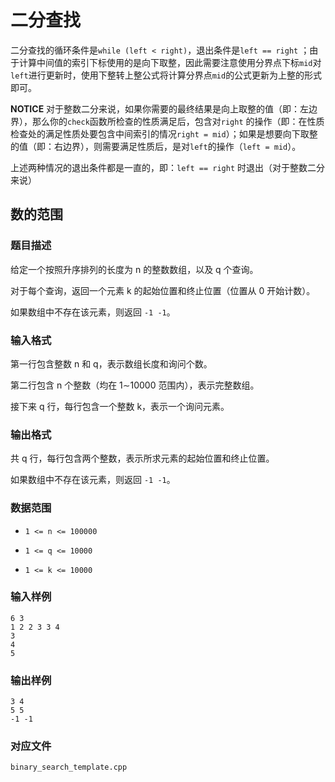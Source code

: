 # 二分查找

二分查找的循环条件是`while (left < right)`，退出条件是`left == right` ；由于计算中间值的索引下标使用的是向下取整，因此需要注意使用分界点下标`mid`对`left`进行更新时，使用下整转上整公式将计算分界点`mid`的公式更新为上整的形式即可。



**NOTICE** 对于整数二分来说，如果你需要的最终结果是向上取整的值（即：左边界），那么你的`check`函数所检查的性质满足后，包含对`right` 的操作（即：在性质检查处的满足性质处要包含中间索引的情况`right = mid`）；如果是想要向下取整的值（即：右边界），则需要满足性质后，是对`left`的操作（`left = mid`）。

上述两种情况的退出条件都是一直的，即：`left == right` 时退出（对于整数二分来说）



## 数的范围

### 题目描述

给定一个按照升序排列的长度为 n 的整数数组，以及 q 个查询。

对于每个查询，返回一个元素 k 的起始位置和终止位置（位置从 0 开始计数）。

如果数组中不存在该元素，则返回 `-1 -1`。

### 输入格式

第一行包含整数 n 和 q，表示数组长度和询问个数。

第二行包含 n 个整数（均在 1∼10000 范围内），表示完整数组。

接下来 q 行，每行包含一个整数 k，表示一个询问元素。

### 输出格式

共 q 行，每行包含两个整数，表示所求元素的起始位置和终止位置。

如果数组中不存在该元素，则返回 `-1 -1`。

### 数据范围

* `1 <= n <= 100000`

* `1 <= q <= 10000`

* `1 <= k <= 10000`

### 输入样例

```
6 3
1 2 2 3 3 4
3
4
5
```

### 输出样例

```
3 4
5 5
-1 -1
```

### 对应文件

`binary_search_template.cpp`
